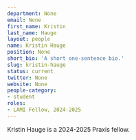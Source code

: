 ```yaml
---
department: None
email: None
first_name: Kristin
last_name: Hauge
layout: people
name: Kristin Hauge
position: None
short_bio: 'A short one-sentence bio.'
slug: kristin-hauge
status: current
twitter: None
website: None
people-category:
- student
roles:
- LAMI Fellow, 2024-2025
---
```

Kristin Hauge is a 2024-2025 Praxis fellow.